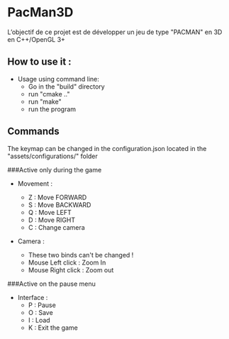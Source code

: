 # PacMan3D
L’objectif de ce projet est de développer un jeu de type "PACMAN" en 3D en C++/OpenGL 3+

## How to use it :

* Usage using command line: 
  * Go in the "build" directory
  * run "cmake .."
  * run "make"
  * run the program
  
## Commands 
The keymap can be changed in the configuration.json located in the "assets/configurations/" folder

###Active only during the game
  * Movement :
    * Z : Move FORWARD
    * S : Move BACKWARD
    * Q : Move LEFT
    * D : Move RIGHT
    * C : Change camera
  
  * Camera : 
    * These two binds can't be changed !
    * Mouse Left click : Zoom In
    * Mouse Right click : Zoom out
    
###Active on the pause menu
  * Interface :
    * P : Pause
    * O : Save
    * I : Load
    * K : Exit the game
    
    